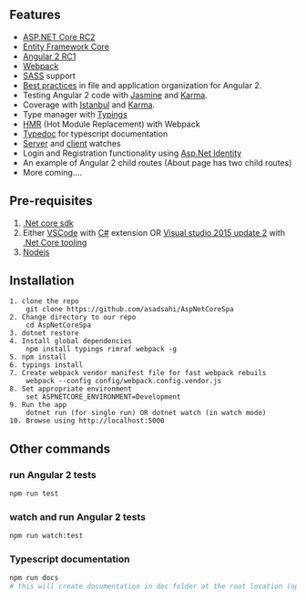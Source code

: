 ## Features

* [ASP.NET Core RC2](http://www.asp.net/)
* [Entity Framework Core](https://docs.efproject.net/en/latest/)
* [Angular 2 RC1](https://angular.io/)
* [Webpack](https://webpack.github.io/)
* [SASS](http://sass-lang.com/) support
* [Best practices](https://angular.io/docs/ts/latest/guide/style-guide.html) in file and application organization for Angular 2.
* Testing Angular 2 code with [Jasmine](http://jasmine.github.io/) and [Karma](https://karma-runner.github.io/0.13/index.html).
* Coverage with [Istanbul](https://github.com/gotwarlost/istanbul) and [Karma](https://karma-runner.github.io/0.13/index.html).
* Type manager with [Typings](https://github.com/typings/typings)
* [HMR](https://webpack.github.io/docs/hot-module-replacement.html) (Hot Module Replacement) with Webpack
* [Typedoc](http://typedoc.io/) for typescript documentation
* [Server](https://github.com/aspnet/dotnet-watch) and [client](https://webpack.github.io/docs/hot-module-replacement.html) watches
* Login and Registration functionality using [Asp.Net Identity](https://docs.asp.net/en/latest/security/authentication/identity.html)
* An example of Angular 2 child routes (About page has two child routes)
* More coming....

## Pre-requisites

1. [.Net core sdk](https://www.microsoft.com/net/core#windows)
2. Either [VSCode](https://code.visualstudio.com/) with [C#](https://marketplace.visualstudio.com/items?itemName=ms-vscode.csharp) extension OR [Visual studio 2015 update 2](https://www.visualstudio.com/) with [.Net Core tooling](https://www.microsoft.com/net/core#windows)
4. [Nodejs](https://nodejs.org/en/)


## Installation
```
1. clone the repo
    git clone https://github.com/asadsahi/AspNetCoreSpa
2. Change directory to our repo
    cd AspNetCoreSpa
3. dotnet restore
4. Install global dependencies
    npm install typings rimraf webpack -g
5. npm install
6. typings install
7. Create webpack vendor manifest file for fast webpack rebuils
    webpack --config config/webpack.config.vendor.js
8. Set appropriate environment 
    set ASPNETCORE_ENVIRONMENT=Development
9. Run the app 
    dotnet run (for single run) OR dotnet watch (in watch mode)
10. Browse using http://localhost:5000
```


## Other commands

### run Angular 2 tests
```bash
npm run test
```
### watch and run Angular 2 tests
```bash
npm run watch:test
```
### Typescript documentation
```bash
npm run docs
# this will create documentation in doc folder at the root location (open index.html file) 
```
